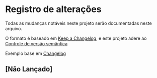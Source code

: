 # Registro de alterações

Todas as mudanças notáveis neste projeto serão documentadas neste arquivo.

O formato é baseado em [Keep a Changelog](https://keepchangelog.com/en/1.0.0/),
e este projeto adere ao [Controle de versão semântica](https://semver.org/spec/v2.0.0.html)

Exemplo base em [Changelog](http://github.com/olivierlacan/keep-a-changelog/blob/v1.1.0/CHANGELOG.md)

## [Não Lançado]

